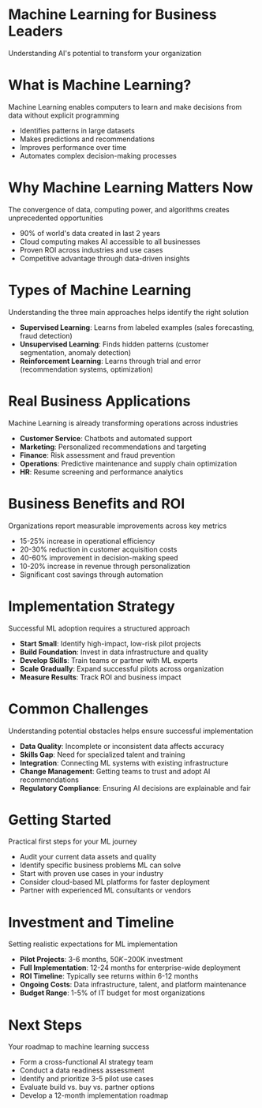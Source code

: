 # Machine Learning for Business Leaders

Understanding AI's potential to transform your organization

# What is Machine Learning?

Machine Learning enables computers to learn and make decisions from data without explicit programming

- Identifies patterns in large datasets
- Makes predictions and recommendations
- Improves performance over time
- Automates complex decision-making processes

# Why Machine Learning Matters Now

The convergence of data, computing power, and algorithms creates unprecedented opportunities

- 90% of world's data created in last 2 years
- Cloud computing makes AI accessible to all businesses
- Proven ROI across industries and use cases
- Competitive advantage through data-driven insights

# Types of Machine Learning

Understanding the three main approaches helps identify the right solution

- **Supervised Learning**: Learns from labeled examples (sales forecasting, fraud detection)
- **Unsupervised Learning**: Finds hidden patterns (customer segmentation, anomaly detection)
- **Reinforcement Learning**: Learns through trial and error (recommendation systems, optimization)

# Real Business Applications

Machine Learning is already transforming operations across industries

- **Customer Service**: Chatbots and automated support
- **Marketing**: Personalized recommendations and targeting
- **Finance**: Risk assessment and fraud prevention
- **Operations**: Predictive maintenance and supply chain optimization
- **HR**: Resume screening and performance analytics

# Business Benefits and ROI

Organizations report measurable improvements across key metrics

- 15-25% increase in operational efficiency
- 20-30% reduction in customer acquisition costs
- 40-60% improvement in decision-making speed
- 10-20% increase in revenue through personalization
- Significant cost savings through automation

# Implementation Strategy

Successful ML adoption requires a structured approach

- **Start Small**: Identify high-impact, low-risk pilot projects
- **Build Foundation**: Invest in data infrastructure and quality
- **Develop Skills**: Train teams or partner with ML experts
- **Scale Gradually**: Expand successful pilots across organization
- **Measure Results**: Track ROI and business impact

# Common Challenges

Understanding potential obstacles helps ensure successful implementation

- **Data Quality**: Incomplete or inconsistent data affects accuracy
- **Skills Gap**: Need for specialized talent and training
- **Integration**: Connecting ML systems with existing infrastructure
- **Change Management**: Getting teams to trust and adopt AI recommendations
- **Regulatory Compliance**: Ensuring AI decisions are explainable and fair

# Getting Started

Practical first steps for your ML journey

- Audit your current data assets and quality
- Identify specific business problems ML can solve
- Start with proven use cases in your industry
- Consider cloud-based ML platforms for faster deployment
- Partner with experienced ML consultants or vendors

# Investment and Timeline

Setting realistic expectations for ML implementation

- **Pilot Projects**: 3-6 months, $50K-$200K investment
- **Full Implementation**: 12-24 months for enterprise-wide deployment
- **ROI Timeline**: Typically see returns within 6-12 months
- **Ongoing Costs**: Data infrastructure, talent, and platform maintenance
- **Budget Range**: 1-5% of IT budget for most organizations

# Next Steps

Your roadmap to machine learning success

- Form a cross-functional AI strategy team
- Conduct a data readiness assessment
- Identify and prioritize 3-5 pilot use cases
- Evaluate build vs. buy vs. partner options
- Develop a 12-month implementation roadmap